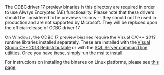
The ODBC driver 17 preview binaries in this directory are required in order to use Always Encrypted (AE) functionality. Please note that these drivers should be considered to be preview versions -- they should not be used in production and are not supported by Microsoft. They will be replaced upon the official release of ODBC driver 17.

On Windows, the ODBC 17 preview binaries require the Visual C/C++ 2013 runtime libraries installed separately. These are installed with the [Visual Studio C++ 2013 Redistributable](https://www.microsoft.com/en-ca/download/details.aspx?id=40784) or with the [SQL Server command line utilities](https://www.microsoft.com/en-ca/download/details.aspx?id=53591). Once you have these, simply run the msi to install.

For instructions on installing the binaries on Linux platforms, please see [this page](https://github.com/Microsoft/msphpsql/wiki/Install-and-configuration#odbc-17-linux-installation).
